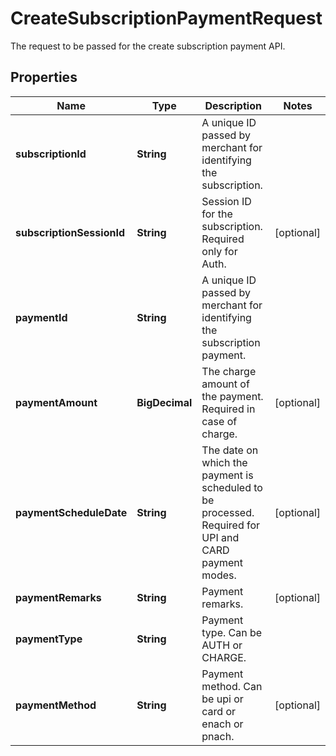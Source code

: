 

# CreateSubscriptionPaymentRequest

The request to be passed for the create subscription payment API.

## Properties

| Name | Type | Description | Notes |
|------------ | ------------- | ------------- | -------------|
|**subscriptionId** | **String** | A unique ID passed by merchant for identifying the subscription. |  |
|**subscriptionSessionId** | **String** | Session ID for the subscription. Required only for Auth. |  [optional] |
|**paymentId** | **String** | A unique ID passed by merchant for identifying the subscription payment. |  |
|**paymentAmount** | **BigDecimal** | The charge amount of the payment. Required in case of charge. |  [optional] |
|**paymentScheduleDate** | **String** | The date on which the payment is scheduled to be processed. Required for UPI and CARD payment modes. |  [optional] |
|**paymentRemarks** | **String** | Payment remarks. |  [optional] |
|**paymentType** | **String** | Payment type. Can be AUTH or CHARGE. |  |
|**paymentMethod** | **String** | Payment method. Can be upi or card or enach or pnach. |  [optional] |




